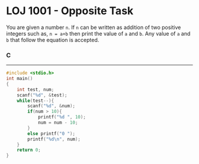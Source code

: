 # LOJ 1001 - Opposite Task

You are given a number `n`. If `n` can be written as addition of two positive integers such as, `n = a+b`  then print the value of `a` and `b`. Any value of `a` and `b` that follow the equation is accepted.

### C
-----
```c
#include <stdio.h>
int main()
{
    int test, num;
    scanf("%d", &test);
    while(test--){
        scanf("%d", &num);
        if(num > 10){
            printf("%d ", 10);
            num = num - 10;
        }
        else printf("0 ");
        printf("%d\n", num);
    }
    return 0;
}

```
